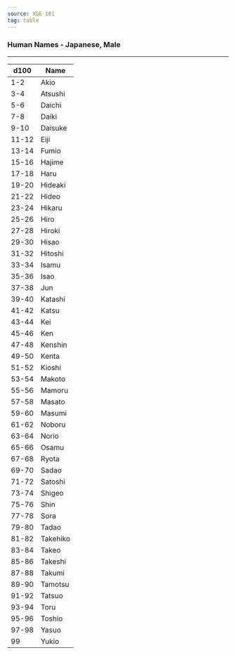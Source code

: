 ```yaml
---
source: XGE 181
tag: table
---
```


### Human Names - Japanese, Male
---
|d100|Name|
|----|------------|
|1-2|Akio|
|3-4|Atsushi|
|5-6|Daichi|
|7-8|Daiki|
|9-10|Daisuke|
|11-12|Eiji|
|13-14|Fumio|
|15-16|Hajime|
|17-18|Haru|
|19-20|Hideaki|
|21-22|Hideo|
|23-24|Hikaru|
|25-26|Hiro|
|27-28|Hiroki|
|29-30|Hisao|
|31-32|Hitoshi|
|33-34|Isamu|
|35-36|Isao|
|37-38|Jun|
|39-40|Katashi|
|41-42|Katsu|
|43-44|Kei|
|45-46|Ken|
|47-48|Kenshin|
|49-50|Kenta|
|51-52|Kioshi|
|53-54|Makoto|
|55-56|Mamoru|
|57-58|Masato|
|59-60|Masumi|
|61-62|Noboru|
|63-64|Norio|
|65-66|Osamu|
|67-68|Ryota|
|69-70|Sadao|
|71-72|Satoshi|
|73-74|Shigeo|
|75-76|Shin|
|77-78|Sora|
|79-80|Tadao|
|81-82|Takehiko|
|83-84|Takeo|
|85-86|Takeshi|
|87-88|Takumi|
|89-90|Tamotsu|
|91-92|Tatsuo|
|93-94|Toru|
|95-96|Toshio|
|97-98|Yasuo|
|99|Yukio|
